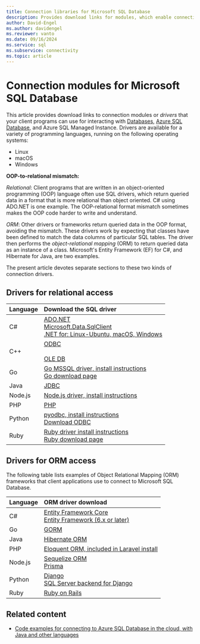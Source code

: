 ```yaml
---
title: Connection libraries for Microsoft SQL Database
description: Provides download links for modules, which enable connection to Microsoft SQL Server and Azure SQL Database, from various client programming languages.
author: David-Engel
ms.author: davidengel
ms.reviewer: vanto
ms.date: 09/16/2024
ms.service: sql
ms.subservice: connectivity
ms.topic: article
---
```

# Connection modules for Microsoft SQL Database

This article provides download links to connection modules or *drivers* that your client programs can use for interacting with [Databases](../relational-databases/databases/databases.md), [Azure SQL Database](/azure/sql-database/), and Azure SQL Managed Instance. Drivers are available for a variety of programming languages, running on the following operating systems:

- Linux
- macOS
- Windows

**OOP-to-relational mismatch:**

*Relational*: Client programs that are written in an object-oriented programming (OOP) language often use SQL drivers, which return queried data in a format that is more relational than object oriented. C# using ADO.NET is one example. The OOP-relational format mismatch sometimes makes the OOP code harder to write and understand.

*ORM*: Other drivers or frameworks return queried data in the OOP format, avoiding the mismatch. These drivers work by expecting that classes have been defined to match the data columns of particular SQL tables. The driver then performs the *object-relational mapping* (ORM) to return queried data as an instance of a class. Microsoft's Entity Framework (EF) for C#, and Hibernate for Java, are two examples.

The present article devotes separate sections to these two kinds of connection drivers.

<a name="anchor-20-drivers-relational-access"></a>

## Drivers for relational access

| Language | Download the SQL driver |
| :--- | :--- |
| C# | [ADO.NET](https://dotnet.microsoft.com/download)<br />[Microsoft.Data.SqlClient](https://www.nuget.org/packages/Microsoft.Data.SqlClient/)<br />[.NET for: Linux-Ubuntu, macOS, Windows](https://dotnet.microsoft.com/download) |
| C++ | [ODBC](odbc/download-odbc-driver-for-sql-server.md)<br /><br />[OLE DB](oledb/download-oledb-driver-for-sql-server.md) |
| Go | [Go MSSQL driver, install instructions](https://github.com/microsoft/go-mssqldb#readme)<br />[Go download page](https://go.dev/dl/) |
| Java | [JDBC](jdbc/download-microsoft-jdbc-driver-for-sql-server.md) |
| Node.js | [Node.js driver, install instructions](node-js/step-1-configure-development-environment-for-node-js-development.md) |
| PHP | [PHP](php/download-drivers-php-sql-server.md) |
| Python | [pyodbc, install instructions](python/pyodbc/step-1-configure-development-environment-for-pyodbc-python-development.md)<br />[Download ODBC](odbc/download-odbc-driver-for-sql-server.md) |
| Ruby | [Ruby driver install instructions](ruby/step-1-configure-development-environment-for-ruby-development.md)<br />[Ruby download page](https://rubyinstaller.org/downloads/) |

<a name="anchor-40-drivers-orm-access"></a>

## Drivers for ORM access

The following table lists examples of Object Relational Mapping (ORM) frameworks that client applications use to connect to Microsoft SQL Database.

| Language | ORM driver download |
| :--- | :--- |
| C# | [Entity Framework Core](/ef/core/providers/sql-server)<br />[Entity Framework (6.x or later)](/ef/ef6/fundamentals/install) |
| Go | [GORM](https://gorm.io/) |
| Java | [Hibernate ORM](https://hibernate.org/orm) |
| PHP | [Eloquent ORM, included in Laravel install](https://laravel.com/docs/11.x) |
| Node.js | [Sequelize ORM](https://sequelize.org/)<br />[Prisma](https://www.prisma.io/) |
| Python | [Django](https://www.djangoproject.com/)<br />[SQL Server backend for Django](https://github.com/Microsoft/mssql-django) |
| Ruby | [Ruby on Rails](https://rubyonrails.org/) |

## Related content

- [Code examples for connecting to Azure SQL Database in the cloud, with Java and other languages](/azure/sql-database/sql-database-connect-query-java)
